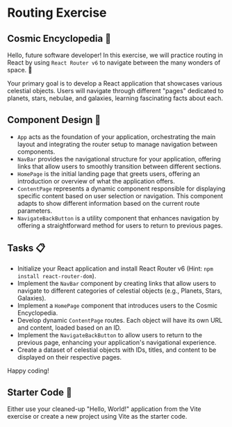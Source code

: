 # Routing Exercise

## Cosmic Encyclopedia 🌌

Hello, future software developer! In this exercise, we will practice routing in React by using `React Router v6` to navigate between the many wonders of space. 🤩

Your primary goal is to develop a React application that showcases various celestial objects. Users will navigate through different "pages" dedicated to planets, stars, nebulae, and galaxies, learning fascinating facts about each.

## Component Design 🎨

- `App` acts as the foundation of your application, orchestrating the main layout and integrating the router setup to manage navigation between components.
- `NavBar` provides the navigational structure for your application, offering links that allow users to smoothly transition between different sections.
- `HomePage` is the initial landing page that greets users, offering an introduction or overview of what the application offers.
- `ContentPage` represents a dynamic component responsible for displaying specific content based on user selection or navigation. This component adapts to show different information based on the current route parameters.
- `NavigateBackButton` is a utility component that enhances navigation by offering a straightforward method for users to return to previous pages.

## Tasks 📋

- Initialize your React application and install React Router v6 (Hint: `npm install react-router-dom`).
- Implement the `NavBar` component by creating links that allow users to navigate to different categories of celestial objects (e.g., Planets, Stars, Galaxies).
- Implement a `HomePage` component that introduces users to the Cosmic Encyclopedia.
- Develop dynamic `ContentPage` routes. Each object will have its own URL and content, loaded based on an ID.
- Implement the `NavigateBackButton` to allow users to return to the previous page, enhancing your application's navigational experience.
- Create a dataset of celestial objects with IDs, titles, and content to be displayed on their respective pages.

Happy coding!

## Starter Code 🌱

Either use your cleaned-up "Hello, World!" application from the Vite exercise or create a new project using Vite as the starter code.
